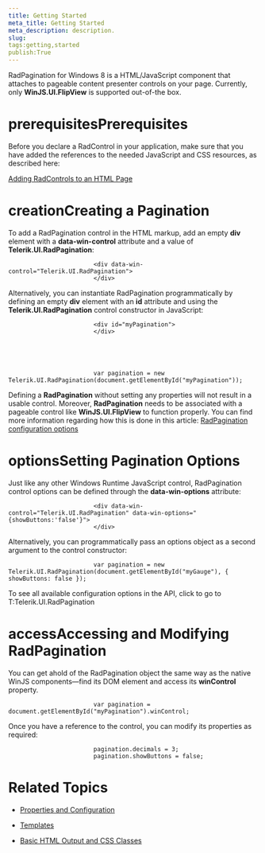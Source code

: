 ```yaml
---
title: Getting Started
meta_title: Getting Started
meta_description: description.
slug: 
tags:getting,started
publish:True
---
```



RadPagination for Windows 8 is a HTML/JavaScript component that attaches to pageable content presenter controls on your page. Currently, only __WinJS.UI.FlipView__ is
				supported out-of-the box.
			

# prerequisitesPrerequisites

Before you declare a RadControl in your application, make sure that you have added the references to the needed JavaScript and CSS
							resources, as described here:
						

[Adding RadControls to an HTML Page](c2af6caa-6b40-4378-b20b-2e35a0425962)

# creationCreating a Pagination

To add a RadPagination control in the HTML markup, add an empty __div__ element with a __data-win-control__
							attribute and a value of __Telerik.UI.RadPagination__:
						

	
							<div data-win-control="Telerik.UI.RadPagination">
							</div>
						



Alternatively, you can instantiate RadPagination programmatically by defining an empty __div__ element with an __id__
							attribute and using the __Telerik.UI.RadPagination__ control constructor in JavaScript:
						

	
							<div id="myPagination">
							</div>
						



	
							var pagination = new Telerik.UI.RadPagination(document.getElementById("myPagination"));
						



Defining a __RadPagination__ without setting any properties will not result in a usable control. Moreover, 
              __RadPagination__ needs to be associated with a pageable control like __WinJS.UI.FlipView__ to 
              function properly. You can find more information regarding how this is done in this article: 
              [RadPagination configuration options](af98f628-de56-42cd-bd48-186df9b07a77)

# optionsSetting Pagination Options

Just like any other Windows Runtime JavaScript control, RadPagination control options can be defined through the __data-win-options__
							attribute:
						

	
							<div data-win-control="Telerik.UI.RadPagination" data-win-options="{showButtons:'false'}">
							</div>
						



Alternatively, you can programmatically pass an options object as a second argument to the control constructor:
						

	
							var pagination = new Telerik.UI.RadPagination(document.getElementById("myGauge"), { showButtons: false });
						



To see all available configuration options in the API, click to go to T:Telerik.UI.RadPagination

# accessAccessing and Modifying RadPagination

You can get ahold of the RadPagination object the same way as the native WinJS components—find its DOM element and access its
							__winControl__ property.
						

	
							var pagination = document.getElementById("myPagination").winControl;
						



Once you have a reference to the control, you can modify its properties as required:

	
							pagination.decimals = 3;
							pagination.showButtons = false;
						



# Related Topics

 * [Properties and Configuration]({{slug:properties-and-configuration}})

 * [Templates]({{slug:templates}})

 * [Basic HTML Output and CSS Classes]({{slug:basic-html-output-and-css-classes}})
